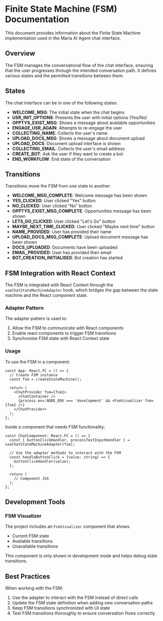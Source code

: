 # Finite State Machine (FSM) Documentation

This document provides information about the Finite State Machine implementation used in the Maria AI Agent chat interface.

## Overview

The FSM manages the conversational flow of the chat interface, ensuring that the user progresses through the intended conversation path. It defines various states and the permitted transitions between them.

## States

The chat interface can be in one of the following states:

- **WELCOME_MSG**: The initial state when the chat begins
- **USR_INIT_OPTIONS**: Presents the user with initial options (Yes/No)
- **OPPTYS_EXIST_MSG**: Shows a message about available opportunities
- **ENGAGE_USR_AGAIN**: Attempts to re-engage the user
- **COLLECTING_NAME**: Collects the user's name
- **UPLOAD_DOCS_MSG**: Shows a message about document upload
- **UPLOAD_DOCS**: Document upload interface is shown
- **COLLECTING_EMAIL**: Collects the user's email address
- **CREATE_BOT**: Ask the user if they want to create a bot
- **END_WORKFLOW**: End state of the conversation

## Transitions

Transitions move the FSM from one state to another:

- **WELCOME_MSG_COMPLETE**: Welcome message has been shown
- **YES_CLICKED**: User clicked "Yes" button
- **NO_CLICKED**: User clicked "No" button
- **OPPTYS_EXIST_MSG_COMPLETE**: Opportunities message has been shown
- **LETS_GO_CLICKED**: User clicked "Let's Go" button
- **MAYBE_NEXT_TIME_CLICKED**: User clicked "Maybe next time" button
- **NAME_PROVIDED**: User has provided their name
- **UPLOAD_DOCS_MSG_COMPLETE**: Upload document message has been shown
- **DOCS_UPLOADED**: Documents have been uploaded
- **EMAIL_PROVIDED**: User has provided their email
- **BOT_CREATION_INITIALISED**: Bot creation has started

## FSM Integration with React Context

The FSM is integrated with React Context through the `useChatStateMachineAdapter` hook, which bridges the gap between the state machine and the React component state.

### Adapter Pattern

The adapter pattern is used to:

1. Allow the FSM to communicate with React components
2. Enable react components to trigger FSM transitions
3. Synchronize FSM state with React Context state

### Usage

To use the FSM in a component:

```tsx
const App: React.FC = () => {
  // Create FSM instance
  const fsm = createStateMachine();
  
  return (
    <ChatProvider fsm={fsm}>
      <ChatContainer />
      {process.env.NODE_ENV === 'development' && <FsmVisualizer fsm={fsm} />}
    </ChatProvider>
  );
};
```

Inside a component that needs FSM functionality:

```tsx
const ChatComponent: React.FC = () => {
  const { buttonClickHandler, processTextInputHandler } = useChatStateMachineAdapter(fsm);
  
  // Use the adapter methods to interact with the FSM
  const handleButtonClick = (value: string) => {
    buttonClickHandler(value);
  };
  
  return (
    // Component JSX
  );
};
```

## Development Tools

### FSM Visualizer

The project includes an `FsmVisualizer` component that shows:

- Current FSM state
- Available transitions
- Unavailable transitions

This component is only shown in development mode and helps debug state transitions.

## Best Practices

When working with the FSM:

1. Use the adapter to interact with the FSM instead of direct calls
2. Update the FSM state definition when adding new conversation paths
3. Keep FSM transitions synchronized with UI state
4. Test FSM transitions thoroughly to ensure conversation flows correctly
